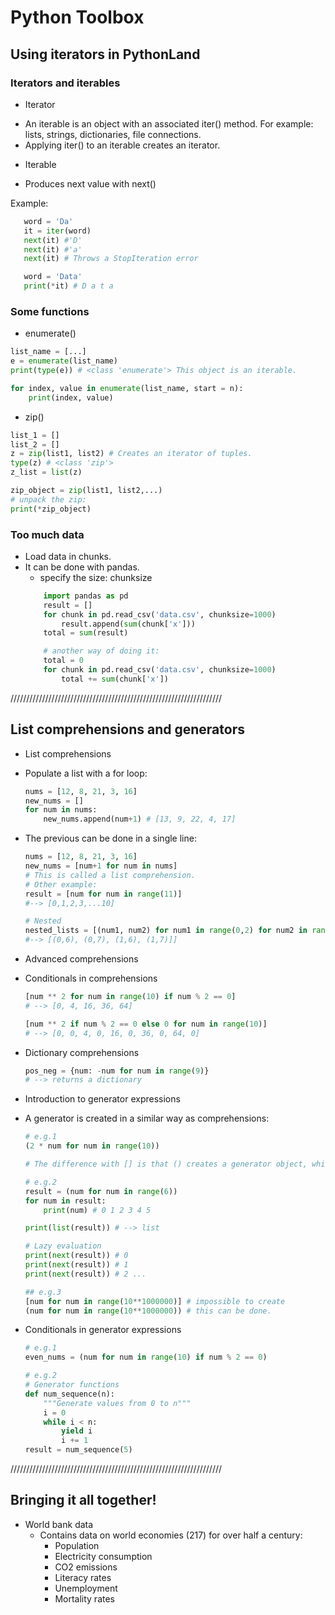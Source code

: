 # Python Toolbox

## Using iterators in PythonLand

### Iterators and iterables
* Iterator
- An iterable is an object with an associated iter() method. For example: lists, strings, dictionaries, file connections.
- Applying iter() to an iterable creates an iterator.

* Iterable
- Produces next value with next()

Example:
```python
   word = 'Da'
   it = iter(word)
   next(it) #'D'
   next(it) #'a'
   next(it) # Throws a StopIteration error

   word = 'Data'
   print(*it) # D a t a
```

### Some functions

* enumerate()
```python
list_name = [...]
e = enumerate(list_name)
print(type(e)) # <class 'enumerate'> This object is an iterable.

for index, value in enumerate(list_name, start = n):
    print(index, value)
```

* zip()
```python
list_1 = []
list_2 = []
z = zip(list1, list2) # Creates an iterator of tuples.
type(z) # <class 'zip'>
z_list = list(z)

zip_object = zip(list1, list2,...)
# unpack the zip:
print(*zip_object)
```

### Too much data
- Load data in chunks.
- It can be done with pandas.
    - specify the size: chunksize
    ```python
        import pandas as pd
        result = []
        for chunk in pd.read_csv('data.csv', chunksize=1000)
            result.append(sum(chunk['x']))
        total = sum(result)

        # another way of doing it:
        total = 0
        for chunk in pd.read_csv('data.csv', chunksize=1000)
            total += sum(chunk['x'])
    ```
///////////////////////////////////////////////////////////////////

## List comprehensions and generators
* List comprehensions
- Populate a list with a for loop:
    ```python
    nums = [12, 8, 21, 3, 16]
    new_nums = []
    for num in nums:
        new_nums.append(num+1) # [13, 9, 22, 4, 17] 
    ```
- The previous can be done in a single line:
    ```python
    nums = [12, 8, 21, 3, 16]
    new_nums = [num+1 for num in nums]
    # This is called a list comprehension.
    # Other example:
    result = [num for num in range(11)]
    #--> [0,1,2,3,...10]

    # Nested
    nested_lists = [(num1, num2) for num1 in range(0,2) for num2 in range(6,8)
    #--> [(0,6), (0,7), (1,6), (1,7)]]
    ```
* Advanced comprehensions
- Conditionals in comprehensions
    ```python
    [num ** 2 for num in range(10) if num % 2 == 0]
    # --> [0, 4, 16, 36, 64]

    [num ** 2 if num % 2 == 0 else 0 for num in range(10)]
    # --> [0, 0, 4, 0, 16, 0, 36, 0, 64, 0]
    ```

- Dictionary comprehensions
    ```python
    pos_neg = {num: -num for num in range(9)}
    # --> returns a dictionary
    ```

* Introduction to generator expressions
- A generator is created in a similar way as comprehensions:
    ```python
    # e.g.1
    (2 * num for num in range(10))

    # The difference with [] is that () creates a generator object, which does not store data in memory, instead, it creates an object which can be iterated to produce elements of the list as required.

    # e.g.2
    result = (num for num in range(6))
    for num in result:
        print(num) # 0 1 2 3 4 5

    print(list(result)) # --> list

    # Lazy evaluation
    print(next(result)) # 0
    print(next(result)) # 1
    print(next(result)) # 2 ...

    ## e.g.3
    [num for num in range(10**1000000)] # impossible to create
    (num for num in range(10**1000000)) # this can be done.
    ```

- Conditionals in generator expressions
    ```python
    # e.g.1
    even_nums = (num for num in range(10) if num % 2 == 0)

    # e.g.2
    # Generator functions
    def num_sequence(n):
        """Generate values from 0 to n"""
        i = 0
        while i < n:
            yield i
            i += 1
    result = num_sequence(5)
    ```

///////////////////////////////////////////////////////////////////

## Bringing it all together!

* World bank data
    - Contains data on world economies (217) for over half a century:
        - Population
        - Electricity consumption
        - CO2 emissions
        - Literacy rates
        - Unemployment
        - Mortality rates




